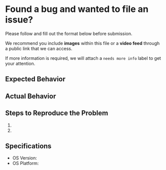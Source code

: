 # Found a bug and wanted to file an issue? 

Please follow and fill out the format below before submission.

We recommend you include **images** within this file or a **video feed** through a public link that we can access.

If more information is required, we will attach a `needs more info` label to get your attention.

## Expected Behavior

## Actual Behavior

## Steps to Reproduce the Problem

1.
2.

## Specifications

-   OS Version:
-   OS Platform:




